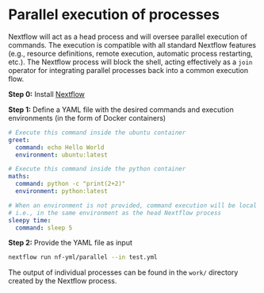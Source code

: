 # Parallel execution of processes

Nextflow will act as a head process and will oversee parallel execution of commands.
The execution is compatible with all standard Nextflow features (e.g., resource definitions, remote execution, automatic process restarting, etc.).
The Nextflow process will block the shell, acting effectively as a `join` operator for integrating parallel processes back into a common execution flow.

**Step 0:** Install [Nextflow](https://nextflow.io/)

**Step 1:** Define a YAML file with the desired commands and execution environments (in the form of Docker containers)

``` yaml
# Execute this command inside the ubuntu container
greet:
  command: echo Hello World
  environment: ubuntu:latest

# Execute this command inside the python container
maths:
  command: python -c "print(2+2)"
  environment: python:latest

# When an environment is not provided, command execution will be local
# i.e., in the same environment as the head Nextflow process
sleepy time:
  command: sleep 5
```

**Step 2:** Provide the YAML file as input

``` bash
nextflow run nf-yml/parallel --in test.yml
```

The output of individual processes can be found in the `work/` directory created by the Nextflow process.
